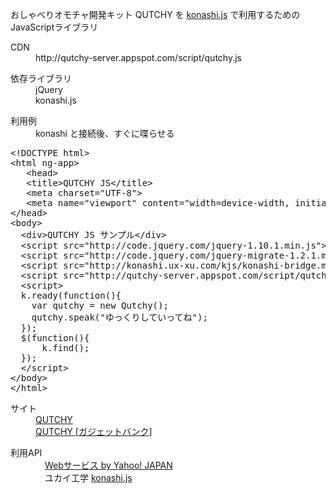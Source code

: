 おしゃべりオモチャ開発キット QUTCHY を <a href="http://konashi.ux-xu.com/kjs/">konashi.js</a> で利用するためのJavaScriptライブラリ<br>

<dl>
	<dt>CDN</dt>
	<dd>http://qutchy-server.appspot.com/script/qutchy.js</dd>
</dl>

<dl>
	<dt>依存ライブラリ</dt>
	<dd>jQuery</dd>
	<dd>konashi.js</dd>
</dl>

<dl>
	<dt>利用例</dt>
	<dd>konashi と接続後、すぐに喋らせる</dd>
</dl>

<pre>
&lt;!DOCTYPE html&gt;
&lt;html ng-app&gt;
   &lt;head&gt;
   &lt;title&gt;QUTCHY JS&lt;/title&gt;
   &lt;meta charset=&quot;UTF-8&quot;&gt;
   &lt;meta name=&quot;viewport&quot; content=&quot;width=device-width, initial-scale=1.0&quot;&gt;
&lt;/head&gt;
&lt;body&gt;
  &lt;div&gt;QUTCHY JS サンプル&lt;/div&gt;
  &lt;script src=&quot;http://code.jquery.com/jquery-1.10.1.min.js&quot;&gt;&lt;/script&gt;
  &lt;script src=&quot;http://code.jquery.com/jquery-migrate-1.2.1.min.js&quot;&gt;&lt;/script&gt;
  &lt;script src=&quot;http://konashi.ux-xu.com/kjs/konashi-bridge.min.js&quot;&gt;&lt;/script&gt;
  &lt;script src=&quot;http://qutchy-server.appspot.com/script/qutchy.js&quot;&gt;&lt;/script&gt;
  &lt;script&gt;
  k.ready(function(){
    var qutchy = new Qutchy();
    qutchy.speak(&quot;ゆっくりしていってね&quot;);
  });
  $(function(){
      k.find();
  });
  &lt;/script&gt;
&lt;/body&gt;
&lt;/html&gt;
</pre>

<dl>
	<dt>サイト</dt>
	<dd><a href="http://www.strikingly.com/qutchy">QUTCHY</a></dd>
	<dd><a href="http://www.gadgeban.com/project/no022.php">QUTCHY [ガジェットバンク]</a></dd>
</dl>

<dl>
	<dt>利用API</dt>
	<dd>
		<span style="margin:15px 15px 15px 15px"><a href="http://developer.yahoo.co.jp/about">Webサービス by Yahoo! JAPAN</a></span>
	</dd>
	<dd>
		<span style="margin:15px 15px 15px 15px">ユカイ工学 <a href="https://itunes.apple.com/jp/app/konashi.js-javascript-html/id652940096?mt=8">konashi.js</a></span>
	</dd>
</dl>
